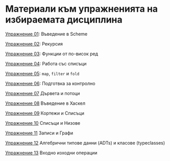 # Материали към упражненията на избираемата дисциплина

[Упражнение 01](./01-scheme-intro/): Въведение в Scheme

[Упражнение 02](./02-scheme-recursion/): Рекурсия

[Упражнение 03](./03-scheme-higher-order-functions/): Функции от по-висок ред

[Упражнение 04](./04-scheme-lists/): Работа със списъци

[Упражнение 05](./05-scheme-map-filter-fold/): `map`, `filter` и `fold`

[Упражнение 06](./06-scheme-additional-exercises/): Подготвка за контролно

[Упражнение 07](./07-scheme-trees-streams/) Дървета и потоци

[Упражнение 08](./08-haskell-intro/) Въведение в Хаскел

[Упражнение 09](./09-haskell-tuples-lists/) Кортежи и Списъци

[Упражнение 10](./10-haskell-lists-strings/) Списъци и Низове

[Упражнение 11](./11-haskell-records-graphs/) Записи и Графи

[Упражнение 12](./12-adts/) Алгебрични типове данни (ADTs) и класове (typeclasses)

[Упражнение 13](./13-io/) Входно изходни операции
